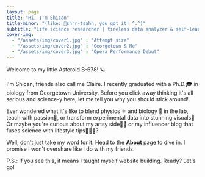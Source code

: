 ```yaml
---
layout: page
title: "Hi, I'm Shican"
title-minor: "(like: 📣shrr-tsahn, you got it! ^.^)"
subtitle: "Life science researcher | tireless data analyzer & self-learner | excellent teacher | open to hire"
cover-img: 
  - "/assets/img/cover1.jpg" : "Attempt size"
  - "/assets/img/cover2.jpg" : "Georgetown & Me"
  - "/assets/img/cover3.jpg" : "Opera Performance Debut"
---
```

Welcome to my little Asteroid B-678! 🪐

I'm Shican, friends also call me Claire. I recently graduated with a Ph.D.🎓 in biology from Georgetown University. Before you click away thinking it's all serious and science-y here, let me tell you why you should stick around!

Ever wondered what it's like to blend physics ⚛️ and biology 🔬 in the lab, teach with passion🦉, or transform experimental data into stunning visuals🌌 Or maybe you're curious about my artsy side👩‍🎨 or my influencer blog that fuses science with lifestyle tips🏄🏼‍♂️?

Well, don't just take my word for it. Head to the [**About**](about) page to dive in. I promise I won't overshare like I do with my friends.

P.S.: If you see this, it means I taught myself website building. Ready? Let's go!
